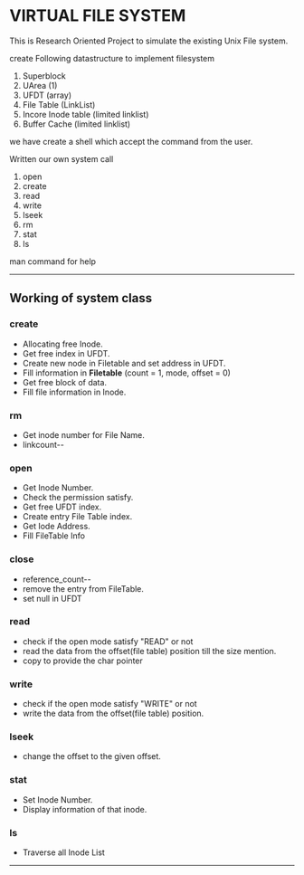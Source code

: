 # VIRTUAL FILE SYSTEM
This is Research Oriented Project to simulate the existing Unix File system.

create Following datastructure to implement filesystem
1. Superblock
1. UArea (1)	
1. UFDT (array) 
1. File Table (LinkList)
1. Incore Inode table (limited linklist)
1. Buffer Cache	(limited linklist)

we have create a shell which accept the command from the user.

Written our own system call 
1. open
2. create
3. read
4. write
5. lseek
6. rm
7. stat
8. ls

man command for help

___

## Working of system class

### create

- Allocating free Inode.
- Get free index in UFDT.
- Create new node in Filetable and set address in UFDT.
- Fill information in __Filetable__ (count = 1, mode, offset = 0)
- Get free block of data.
- Fill file information in Inode.

### rm

- Get inode number for File Name.
- linkcount--

### open

- Get Inode Number. 
- Check the permission satisfy.
- Get free UFDT index.
- Create entry File Table index.
- Get Iode Address.
- Fill FileTable Info

### close

- reference_count--
- remove the entry from FileTable.
- set null in UFDT

### read

- check if the open mode satisfy "READ" or not
- read the data from the offset(file table) position till the size mention. 
- copy to provide the char pointer

### write

- check if the open mode satisfy "WRITE" or not
- write the data from the offset(file table) position. 

### lseek

- change the offset to the given offset.

### stat

- Set Inode Number.
- Display information of that inode.

### ls

- Traverse all Inode List

___